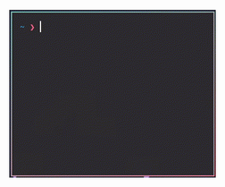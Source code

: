 
<!-- <img src="src/img/background_cat_macchiato.png"> -->
<!-- <img src="src/img/cat_macchiato.jpeg"> -->

<div align="center">

![overViewProfile](/src/img/github_profile_overview.gif)
</div>